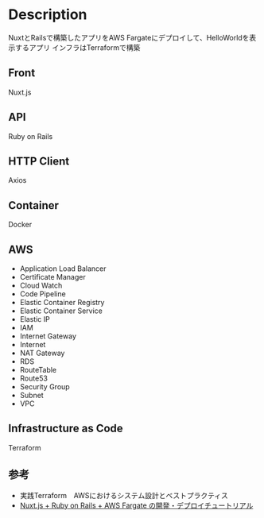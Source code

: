 # Description
NuxtとRailsで構築したアプリをAWS Fargateにデプロイして、HelloWorldを表示するアプリ
インフラはTerraformで構築

## Front
Nuxt.js

## API
Ruby on Rails

## HTTP Client
Axios

## Container
Docker

## AWS
- Application Load Balancer
- Certificate Manager
- Cloud Watch
- Code Pipeline
- Elastic Container Registry
- Elastic Container Service
- Elastic IP
- IAM
- Internet Gateway
- Internet
- NAT Gateway
- RDS
- RouteTable
- Route53
- Security Group
- Subnet
- VPC

## Infrastructure as Code
Terraform

## 参考
- 実践Terraform　AWSにおけるシステム設計とベストプラクティス
- [Nuxt.js + Ruby on Rails + AWS Fargate の開発・デプロイチュートリアル](https://zenn.dev/hibriiiiidge/books/49ee4063b10cec1df1a2)